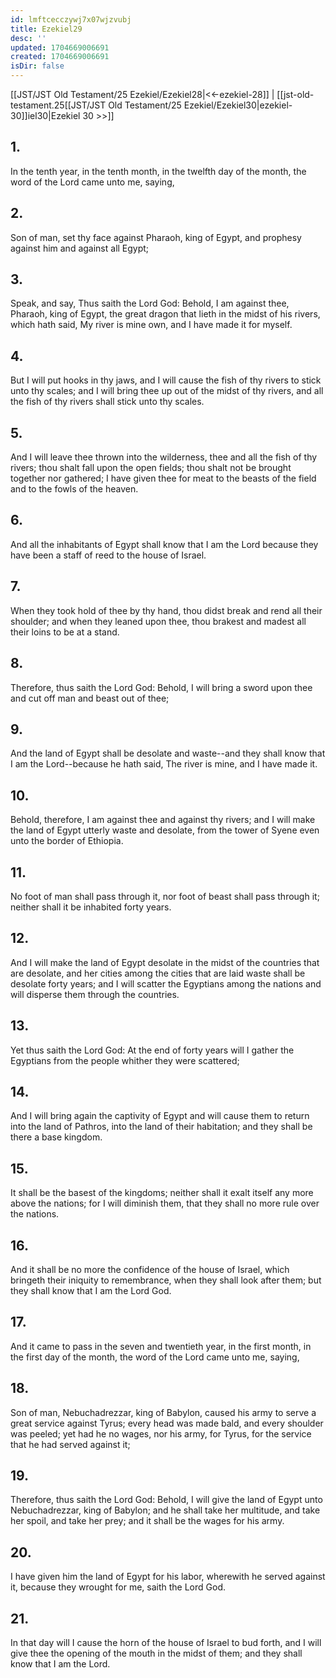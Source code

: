 ```yaml
---
id: lmftcecczywj7x07wjzvubj
title: Ezekiel29
desc: ''
updated: 1704669006691
created: 1704669006691
isDir: false
---
```

[[JST/JST Old Testament/25 Ezekiel/Ezekiel28|<<-ezekiel-28]] | [[jst-old-testament.25[[JST/JST Old Testament/25 Ezekiel/Ezekiel30|ezekiel-30]]iel30|Ezekiel 30 >>]]
## 1.
In the tenth year, in the tenth month, in the twelfth day of the month, the word of the Lord came unto me, saying,
## 2.
Son of man, set thy face against Pharaoh, king of Egypt, and prophesy against him and against all Egypt;
## 3.
Speak, and say, Thus saith the Lord God: Behold, I am against thee, Pharaoh, king of Egypt, the great dragon that lieth in the midst of his rivers, which hath said, My river is mine own, and I have made it for myself.
## 4.
But I will put hooks in thy jaws, and I will cause the fish of thy rivers to stick unto thy scales; and I will bring thee up out of the midst of thy rivers, and all the fish of thy rivers shall stick unto thy scales.
## 5.
And I will leave thee thrown into the wilderness, thee and all the fish of thy rivers; thou shalt fall upon the open fields; thou shalt not be brought together nor gathered; I have given thee for meat to the beasts of the field and to the fowls of the heaven.
## 6.
And all the inhabitants of Egypt shall know that I am the Lord because they have been a staff of reed to the house of Israel.
## 7.
When they took hold of thee by thy hand, thou didst break and rend all their shoulder; and when they leaned upon thee, thou brakest and madest all their loins to be at a stand.
## 8.
Therefore, thus saith the Lord God: Behold, I will bring a sword upon thee and cut off man and beast out of thee;
## 9.
And the land of Egypt shall be desolate and waste\--and they shall know that I am the Lord\--because he hath said, The river is mine, and I have made it.
## 10.
Behold, therefore, I am against thee and against thy rivers; and I will make the land of Egypt utterly waste and desolate, from the tower of Syene even unto the border of Ethiopia.
## 11.
No foot of man shall pass through it, nor foot of beast shall pass through it; neither shall it be inhabited forty years.
## 12.
And I will make the land of Egypt desolate in the midst of the countries that are desolate, and her cities among the cities that are laid waste shall be desolate forty years; and I will scatter the Egyptians among the nations and will disperse them through the countries.
## 13.
Yet thus saith the Lord God: At the end of forty years will I gather the Egyptians from the people whither they were scattered;
## 14.
And I will bring again the captivity of Egypt and will cause them to return into the land of Pathros, into the land of their habitation; and they shall be there a base kingdom.
## 15.
It shall be the basest of the kingdoms; neither shall it exalt itself any more above the nations; for I will diminish them, that they shall no more rule over the nations.
## 16.
And it shall be no more the confidence of the house of Israel, which bringeth their iniquity to remembrance, when they shall look after them; but they shall know that I am the Lord God.
## 17.
And it came to pass in the seven and twentieth year, in the first month, in the first day of the month, the word of the Lord came unto me, saying,
## 18.
Son of man, Nebuchadrezzar, king of Babylon, caused his army to serve a great service against Tyrus; every head was made bald, and every shoulder was peeled; yet had he no wages, nor his army, for Tyrus, for the service that he had served against it;
## 19.
Therefore, thus saith the Lord God: Behold, I will give the land of Egypt unto Nebuchadrezzar, king of Babylon; and he shall take her multitude, and take her spoil, and take her prey; and it shall be the wages for his army.
## 20.
I have given him the land of Egypt for his labor, wherewith he served against it, because they wrought for me, saith the Lord God.
## 21.
In that day will I cause the horn of the house of Israel to bud forth, and I will give thee the opening of the mouth in the midst of them; and they shall know that I am the Lord.

